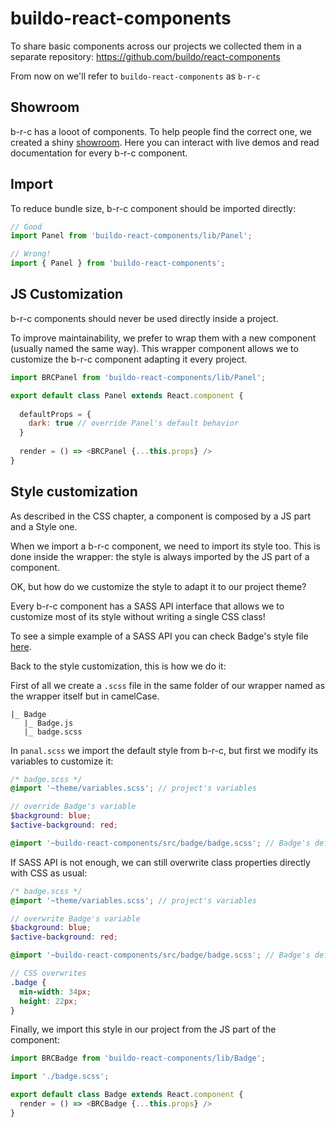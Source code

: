 # buildo-react-components

To share basic components across our projects we collected them in a separate repository: https://github.com/buildo/react-components

From now on we'll refer to `buildo-react-components` as `b-r-c`

## Showroom

b-r-c has a looot of components. To help people find the correct one, we created a shiny [showroom](http://react-components.buildo.io/). Here you can interact with live demos and read documentation for every b-r-c component.

## Import

To reduce bundle size, b-r-c component should be imported directly:

```js
// Good
import Panel from 'buildo-react-components/lib/Panel';

// Wrong!
import { Panel } from 'buildo-react-components';
```

## JS Customization

b-r-c components should never be used directly inside a project.

To improve maintainability, we prefer to wrap them with a new component (usually named the same way). This wrapper component allows we to customize the b-r-c component adapting it every project.

```js
import BRCPanel from 'buildo-react-components/lib/Panel';

export default class Panel extends React.component {
 
  defaultProps = {
    dark: true // override Panel's default behavior
  }
  
  render = () => <BRCPanel {...this.props} />
}

```

## Style customization

As described in the CSS chapter, a component is composed by a JS part and a Style one.

When we import a b-r-c component, we need to import its style too. This is done inside the wrapper: the style is always imported by the JS part of a component.

OK, but how do we customize the style to adapt it to our project theme?

Every b-r-c component has a SASS API interface that allows we to customize most of its style without writing a single CSS class!

To see a simple example of a SASS API you can check Badge's style file [here](https://github.com/buildo/react-components/blob/master/src/badge/badge.scss).

Back to the style customization, this is how we do it:

First of all we create a `.scss` file in the same folder of our wrapper named as the wrapper itself but in camelCase.

```
|_ Badge
   |_ Badge.js
   |_ badge.scss
```

In `panal.scss` we import the default style from b-r-c, but first we modify its variables to customize it:

```scss
/* badge.scss */
@import '~theme/variables.scss'; // project's variables

// override Badge's variable
$background: blue;
$active-background: red;

@import '~buildo-react-components/src/badge/badge.scss'; // Badge's default style from b-r-c
```

If SASS API is not enough, we can still overwrite class properties directly with CSS as usual:

```scss
/* badge.scss */
@import '~theme/variables.scss'; // project's variables

// overwrite Badge's variable
$background: blue;
$active-background: red;

@import '~buildo-react-components/src/badge/badge.scss'; // Badge's default style from b-r-c

// CSS overwrites
.badge {
  min-width: 34px;
  height: 22px;
}
```

Finally, we import this style in our project from the JS part of the component:

```js
import BRCBadge from 'buildo-react-components/lib/Badge';

import './badge.scss';

export default class Badge extends React.component {
  render = () => <BRCBadge {...this.props} />
}

```
